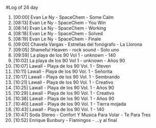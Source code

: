 #Log of 24 day

1. [00:00] Evan Le Ny - SpaceChem - Some Calm
1. [08:13] Evan Le Ny - SpaceChem - You Win
1. [08:14] Evan Le Ny - SpaceChem - Working
1. [08:18] Evan Le Ny - SpaceChem - Solved
1. [08:19] Evan Le Ny - SpaceChem - Finale
1. [09:00] Chavela Vargas - Estrellas del fonógrafo - La Llorona
1. [09:05] Shameful Heaven - rock sound - Solo uno
1. [09:59] La playa de los 90 Vol 1 - unknown - 140
1. [10:02] La playa de los 90 Vol 1 - unknown - Años 90
1. [10:07] Lawall - Playa de los 90 Vol. 1 - Steven
1. [10:11] Lawall - Playa de los 90 Vol. 1 - Señorita
1. [10:17] Lawall - Playa de los 90 Vol. 1 - Sembrando
1. [10:21] Lawall - Playa de los 90 Vol. 1 - Creativo
1. [10:25] Lawall - Playa de los 90 Vol. 1 - Años 90
1. [10:29] Lawall - Playa de los 90 Vol. 1 - Creativo
1. [10:38] Lawall - Playa de los 90 Vol. 1 - Años 90
1. [10:40] Lawall - Playa de los 90 Vol. 1 - Tierra mojada
1. [10:43] Lawall - Playa de los 90 Vol. 1 - 140
1. [10:47] Soda Stereo - Confort Y Musica Para Volar - Te Para Tres
1. [10:52] Enrique Bunbury - Flamingos - ...y al final
